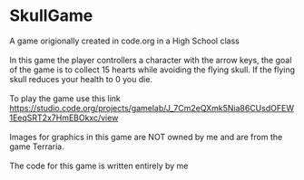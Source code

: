 # SkullGame
A game origionally created in code.org in a High School class
<br>
<br>
In this game the player controllers a character with the arrow keys, the goal of the game is to collect 15 hearts while avoiding the flying skull. If the flying skull reduces your health to 0 you die.
<br>
<br>
To play the game use this link https://studio.code.org/projects/gamelab/J_7Cm2eQXmk5Nia86CUsdOFEW1EeqSRT2x7HmEBOkxc/view 
<br>
<br>
Images for graphics in this game are NOT owned by me and are from the game Terraria. 
<br>
<br>
The code for this game is written entirely by me
